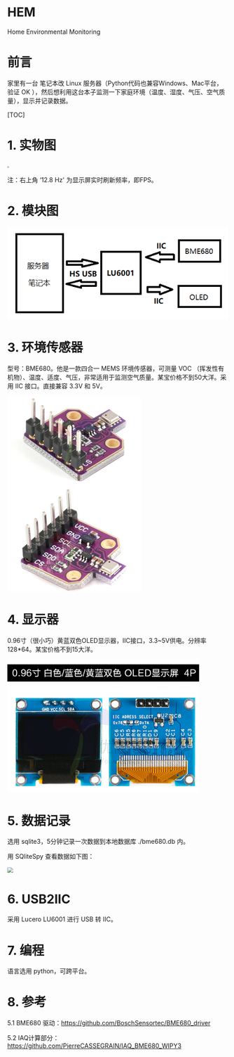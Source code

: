 # HEM
Home Environmental Monitoring



# 前言

家里有一台 笔记本改 Linux 服务器（Python代码也兼容Windows、Mac平台，验证 OK ），然后想利用这台本子监测一下家庭环境（温度、湿度、气压、空气质量），显示并记录数据。



[TOC]



# 1. 实物图

<img src=".\image\PracticalityPicture.jpg" style="zoom:25%;" />

注：右上角 ‘12.8 Hz' 为显示屏实时刷新频率，即FPS。



# 2. 模块图

![](.\image\Module.bmp)



# 3. 环境传感器

型号：BME680。他是一款四合一 MEMS 环境传感器，可测量 VOC （挥发性有机物）、温度、适度、气压，非常适用于监测空气质量。某宝价格不到50大洋。采用 IIC 接口。直接兼容 3.3V 和 5V。

<img src=".\image\BME680.png" style="zoom: 50%;" />



# 4. 显示器

0.96寸（很小巧）黄蓝双色OLED显示器，IIC接口，3.3~5V供电。分辨率128*64。某宝价格不到15大洋。

<img src=".\image\OLED.png" style="zoom: 67%;" />

# 5. 数据记录

选用 sqlite3，5分钟记录一次数据到本地数据库 ./bme680.db 内。

用 SQliteSpy 查看数据如下图：

<img src="C:\Users\Pei\Documents\HEM\image\bme680db.png" style="zoom: 80%;" />



# 6. USB2IIC

采用 Lucero LU6001 进行 USB 转 IIC。



# 7. 编程

语言选用 python，可跨平台。



# 8. 参考

5.1 BME680 驱动：https://github.com/BoschSensortec/BME680_driver

5.2 IAQ计算部分：https://github.com/PierreCASSEGRAIN/IAQ_BME680_WIPY3